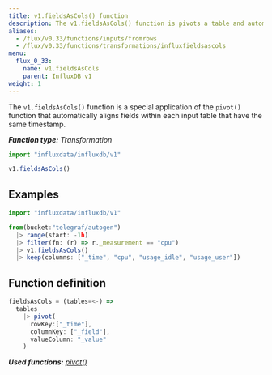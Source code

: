 ```yaml
---
title: v1.fieldsAsCols() function
description: The v1.fieldsAsCols() function is pivots a table and automatically aligns fields within each input table that have the same timestamp.
aliases:
  - /flux/v0.33/functions/inputs/fromrows
  - /flux/v0.33/functions/transformations/influxfieldsascols
menu:
  flux_0_33:
    name: v1.fieldsAsCols
    parent: InfluxDB v1
weight: 1
---
```


The `v1.fieldsAsCols()` function is a special application of the `pivot()` function that
automatically aligns fields within each input table that have the same timestamp.

_**Function type:** Transformation_

```js
import "influxdata/influxdb/v1"

v1.fieldsAsCols()
```

## Examples
```js
import "influxdata/influxdb/v1"

from(bucket:"telegraf/autogen")
  |> range(start: -1h)
  |> filter(fn: (r) => r._measurement == "cpu")
  |> v1.fieldsAsCols()
  |> keep(columns: ["_time", "cpu", "usage_idle", "usage_user"])
```

## Function definition
```js
fieldsAsCols = (tables=<-) =>
  tables
    |> pivot(
      rowKey:["_time"],
      columnKey: ["_field"],
      valueColumn: "_value"
    )
```

_**Used functions:**
[pivot()](/flux/v0.33/functions/built-in/transformations/pivot)_
